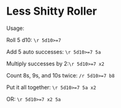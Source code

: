 # Less Shitty Roller
Usage:

Roll 5 d10: `\r 5d10>=7`

Add 5 auto successes: `\r 5d10>=7 5a`

Multiply successes by 2:`\r 5d10>=7 x2`

Count 8s, 9s, and 10s twice: `/r 5d10>=7 b8`

Put it all together: `\r 5d10>=7 5a x2`

OR: `\r 5d10>=7 x2 5a`
